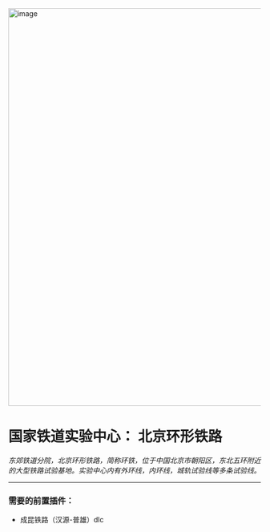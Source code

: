 <img width="1787" height="793" alt="image" src="https://github.com/user-attachments/assets/2c942e44-318f-426d-88a4-bf4b7d6178ce" />

# 国家铁道实验中心： 北京环形铁路

_东郊铁道分院，北京环形铁路，简称环铁，位于中国北京市朝阳区，东北五环附近的大型铁路试验基地。实验中心内有外环线，内环线，城轨试验线等多条试验线。_

***

### 需要的前置插件：
- 成昆铁路（汉源-普雄）dlc


